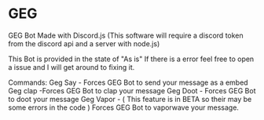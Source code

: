 # GEG
GEG Bot Made with Discord.js (This software will require a discord token from the discord api and a server with node.js)

This Bot is provided in the state of "As is" If there is a error feel free to open a issue and I will get around to fixing it.

Commands:
Geg Say - Forces GEG Bot to send your message as a embed
Geg clap -Forces GEG Bot to clap your message
Geg Doot - Forces GEG Bot to doot your message
Geg Vapor - ( This feature is in BETA so their may be some errors in the code ) Forces GEG Bot to vaporwave your message.
